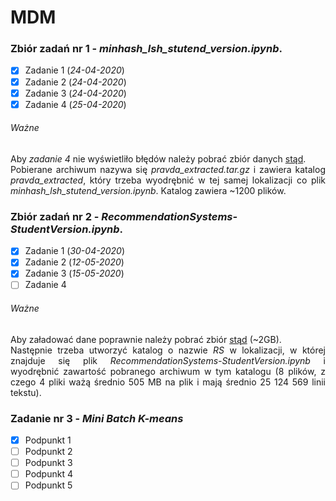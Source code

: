 # MDM

### Zbiór zadań nr 1 - _minhash_lsh_stutend_version.ipynb_.

- [x] Zadanie 1 (_24-04-2020_)
- [x] Zadanie 2 (_24-04-2020_)
- [x] Zadanie 3 (_24-04-2020_)
- [x] Zadanie 4 (_25-04-2020_)

###### Ważne

<p align="justify">
	Aby <i>zadanie 4</i> nie wyświetliło błędów należy pobrać zbiór danych <a href="http://fizyka.umk.pl/~mich/pravda_extracted.tar.gz">stąd</a>.<br/>
	Pobierane archiwum nazywa się <i>pravda_extracted.tar.gz</i> i zawiera katalog <i>pravda_extracted</i>, który trzeba wyodrębnić w tej samej lokalizacji co plik <i>minhash_lsh_stutend_version.ipynb</i>. Katalog zawiera ~1200 plików.
</p>

### Zbiór zadań nr 2 - _RecommendationSystems-StudentVersion.ipynb_.

- [x] Zadanie 1 (_30-04-2020_)
- [x] Zadanie 2 (_12-05-2020_)
- [x] Zadanie 3 (_15-05-2020_)
- [ ] Zadanie 4

###### Ważne

<p align="justify">
	Aby załadować dane poprawnie należy pobrać zbiór <a href="https://www.kaggle.com/netflix-inc/netflix-prize-data">stąd</a> (~2GB).<br/>
	Następnie trzeba utworzyć katalog o nazwie <i>RS</i> w lokalizacji, w której znajduje się plik <i>RecommendationSystems-StudentVersion.ipynb</i> i wyodrębnić zawartość pobranego archiwum w tym katalogu (8 plików, z czego 4 pliki ważą średnio 505 MB na plik i mają średnio 25 124 569 linii tekstu).
</p>

### Zadanie nr 3 - _Mini Batch K-means_

- [x] Podpunkt 1
- [ ] Podpunkt 2
- [ ] Podpunkt 3
- [ ] Podpunkt 4
- [ ] Podpunkt 5
